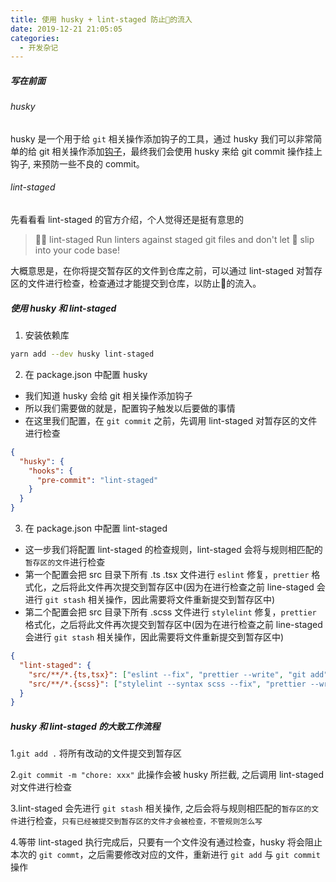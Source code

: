 ```yaml
---
title: 使用 husky + lint-staged 防止💩的流入
date: 2019-12-21 21:05:05
categories:
  - 开发杂记
---
```


##### 写在前面

###### husky

husky 是一个用于给 `git` 相关操作添加钩子的工具，通过 husky 我们可以非常简单的给 git 相关操作添加[钩子](https://git-scm.com/book/en/v2/Customizing-Git-Git-Hooks)，最终我们会使用 husky 来给 git commit 操作挂上钩子, 来预防一些不良的 commit。

###### lint-staged

先看看看 lint-staged 的官方介绍，个人觉得还是挺有意思的

> &#x1f6ab;&#x1f4a9; lint-staged
> Run linters against staged git files and don't let &#x1f4a9; slip into your code base!

大概意思是，在你将提交暂存区的文件到仓库之前，可以通过 lint-staged 对暂存区的文件进行检查，检查通过才能提交到仓库，以防止&#x1f4a9;的流入。

<!--more-->

##### 使用 husky 和 lint-staged

1. 安装依赖库

```bash
yarn add --dev husky lint-staged
```

2. 在 package.json 中配置 husky

- 我们知道 husky 会给 git 相关操作添加钩子
- 所以我们需要做的就是，配置钩子触发以后要做的事情
- 在这里我们配置，在 `git commit` 之前，先调用 lint-staged 对暂存区的文件进行检查

```json
{
  "husky": {
    "hooks": {
      "pre-commit": "lint-staged"
    }
  }
}
```

3. 在 package.json 中配置 lint-staged

- 这一步我们将配置 lint-staged 的检查规则，lint-staged 会将与规则相匹配的`暂存区的文件`进行检查
- 第一个配置会把 src 目录下所有 .ts .tsx 文件进行 `eslint` 修复，`prettier` 格式化，之后将此文件再次提交到暂存区中(因为在进行检查之前 line-staged 会进行 `git stash` 相关操作，因此需要将文件重新提交到暂存区中)
- 第二个配置会把 src 目录下所有 .scss 文件进行 `stylelint` 修复，`prettier` 格式化，之后将此文件再次提交到暂存区中(因为在进行检查之前 line-staged 会进行 `git stash` 相关操作，因此需要将文件重新提交到暂存区中)

```json
{
  "lint-staged": {
    "src/**/*.{ts,tsx}": ["eslint --fix", "prettier --write", "git add"],
    "src/**/*.{scss}": ["stylelint --syntax scss --fix", "prettier --write", "git add"]
  }
}
```

##### husky 和 lint-staged 的大致工作流程

1.`git add .` 将所有改动的文件提交到暂存区

2.`git commit -m "chore: xxx"` 此操作会被 husky 所拦截, 之后调用 lint-staged 对文件进行检查

3.lint-staged 会先进行 `git stash` 相关操作, 之后会将与规则相匹配的`暂存区的文件`进行检查，`只有已经被提交到暂存区的文件才会被检查，不管规则怎么写`

4.等带 lint-staged 执行完成后，只要有一个文件没有通过检查，husky 将会阻止本次的 `git commt`，之后需要修改对应的文件，重新进行 `git add` 与 `git commit` 操作
